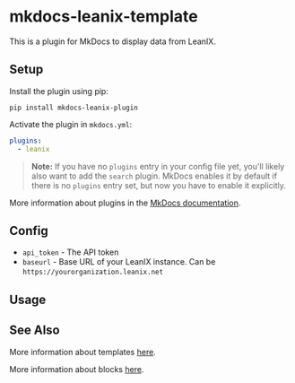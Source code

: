 # mkdocs-leanix-template

This is a plugin for MkDocs to display data from LeanIX.

## Setup

Install the plugin using pip:

`pip install mkdocs-leanix-plugin`

Activate the plugin in `mkdocs.yml`:
```yaml
plugins:
  - leanix  
```

> **Note:** If you have no `plugins` entry in your config file yet, you'll likely also want to add the `search` plugin. MkDocs enables it by default if there is no `plugins` entry set, but now you have to enable it explicitly.

More information about plugins in the [MkDocs documentation][mkdocs-plugins].

## Config

* `api_token` - The API token
* `baseurl` - Base URL of your LeanIX instance. Can be `https://yourorganization.leanix.net`

## Usage

## See Also

More information about templates [here][mkdocs-template].

More information about blocks [here][mkdocs-block].

[mkdocs-plugins]: http://www.mkdocs.org/user-guide/plugins/
[mkdocs-template]: https://www.mkdocs.org/user-guide/custom-themes/#template-variables
[mkdocs-block]: https://www.mkdocs.org/user-guide/styling-your-docs/#overriding-template-blocks
